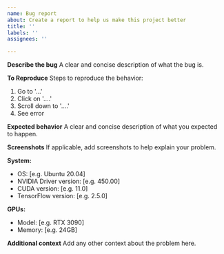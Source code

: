 ```yaml
---
name: Bug report
about: Create a report to help us make this project better
title: ''
labels: ''
assignees: ''

---
```


**Describe the bug**
A clear and concise description of what the bug is.

**To Reproduce**
Steps to reproduce the behavior:
1. Go to '...'
2. Click on '....'
3. Scroll down to '....'
4. See error

**Expected behavior**
A clear and concise description of what you expected to happen.

**Screenshots**
If applicable, add screenshots to help explain your problem.

**System:**
 - OS: [e.g. Ubuntu 20.04]
 - NVIDIA Driver version: [e.g. 450.00]
 - CUDA version: [e.g. 11.0]
 - TensorFlow version: [e.g. 2.5.0]

**GPUs:**
 - Model: [e.g. RTX 3090]
 - Memory: [e.g. 24GB] 

**Additional context**
Add any other context about the problem here.
